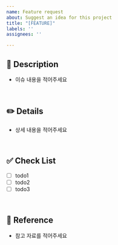 ```yaml
---
name: Feature request
about: Suggest an idea for this project
title: "[FEATURE]"
labels: ''
assignees: ''

---
```


## 📄 Description
- 이슈 내용을 적어주세요

<br>

## ✏️ Details
- 상세 내용을 적어주세요

<br>

## ✅ Check List
- [ ] todo1
- [ ] todo2
- [ ] todo3

<br>

## 📍 Reference
- 참고 자료를 적어주세요
